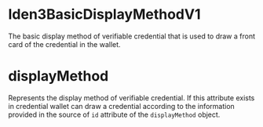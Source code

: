# Iden3BasicDisplayMethodV1

The basic display method of verifiable credential that is used to draw a front card of the credential in the wallet.

# displayMethod

Represents the display method of verifiable credential. If this attribute exists in credential wallet can draw a credential
according to the information provided in the source of `id` attribute of the `displayMethod` object.